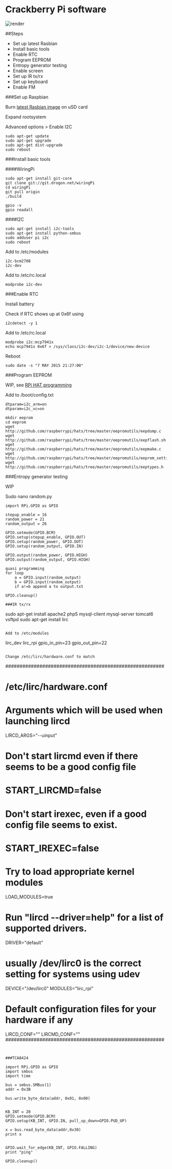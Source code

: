 # Crackberry Pi software

![render](https://github.com/CrackberryPi/hardware/raw/master/images/cbpi.jpg "terrible render")

##Steps

* Set up latest Rasbian
* Install basic tools
* Enable RTC
* Program EEPROM
* Entropy generator testing
* Enable screen
* Set up IR tx/rx
* Set up keyboard
* Enable FM

###Set up Raspbian

Burn [latest Rasbian image](https://www.raspberrypi.org/downloads/) on uSD card

Expand rootsystem

Advanced options > Enable I2C

```
sudo apt-get update
sudo apt-get upgrade
sudo apt-get dist-upgrade
sudo reboot
```

###Install basic tools

####WiringPi
```
sudo apt-get install git-core
git clone git://git.drogon.net/wiringPi
cd wiringPi
git pull origin
./build

gpio -v
gpio readall
```

####I2C

```
sudo apt-get install i2c-tools
sudo apt-get install python-smbus
sudo adduser pi i2c
sudo reboot
```

Add to /etc/modules
```
i2c-bcm2708
i2c-dev
```

Add to /etc/rc.local
```
modprobe i2c-dev
```

###Enable RTC

Install battery

Check if RTC shows up at 0x6f using
```
i2cdetect -y 1
```

Add to /etc/rc.local
```
modprobe i2c:mcp7941x
echo mcp7941x 0x6f > /sys/class/i2c-dev/i2c-1/device/new-device
```

Reboot

```
sudo date -s "7 MAY 2015 21:27:00"
```

###Program EEPROM

WIP, see [RPi HAT programming](https://github.com/raspberrypi/hats/tree/master/eepromutils)

Add to /boot/config.txt
```
dtparam=i2c_arm=on
dtparam=i2c_vc=on
```

```
mkdir eeprom
cd eeprom
wget http://github.com/raspberrypi/hats/tree/master/eepromutils/eepdump.c
wget http://github.com/raspberrypi/hats/tree/master/eepromutils/eepflash.sh
wget http://github.com/raspberrypi/hats/tree/master/eepromutils/eepmake.c
wget http://github.com/raspberrypi/hats/tree/master/eepromutils/eeprom_settings.txt
wget http://github.com/raspberrypi/hats/tree/master/eepromutils/eeptypes.h
```

###Entropy generator testing

WIP

Sudo nano random.py
```
import RPi.GPIO as GPIO

stepup_enable = 16
random_power = 21
random_output = 26

GPIO.setmode(GPIO.BCM)
GPIO.setup(stepup_enable, GPIO.OUT)
GPIO.setup(random_power, GPIO.OUT)
GPIO.setup(random_output, GPIO.IN)

GPIO.output(random_power, GPIO.HIGH)
GPIO.output(random_output, GPIO.HIGH)

quasi programming
for loop
	a = GPIO.input(random_output)
	b = GPIO.input(random_output)
	if a!=b append a to output.txt

GPIO.cleanup()

###IR tx/rx

```
sudo apt-get install apache2 php5 mysql-client mysql-server tomcat6 vsftpd
sudo apt-get install lirc

```

Add to /etc/modules
```
lirc_dev
lirc_rpi gpio_in_pin=23 gpio_out_pin=22
```

Change /etc/lirc/hardware.conf to match
```
########################################################
# /etc/lirc/hardware.conf
#
# Arguments which will be used when launching lircd
LIRCD_ARGS="--uinput"

# Don't start lircmd even if there seems to be a good config file
# START_LIRCMD=false

# Don't start irexec, even if a good config file seems to exist.
# START_IREXEC=false

# Try to load appropriate kernel modules
LOAD_MODULES=true

# Run "lircd --driver=help" for a list of supported drivers.
DRIVER="default"

# usually /dev/lirc0 is the correct setting for systems using udev
DEVICE="/dev/lirc0"
MODULES="lirc_rpi"

# Default configuration files for your hardware if any
LIRCD_CONF=""
LIRCMD_CONF=""
########################################################
```


###TCA8424

import RPi.GPIO as GPIO
import smbus
import time

bus = smbus.SMBus(1)
addr = 0x3B

bus.write_byte_data(addr, 0x01, 0x00)


KB_INT = 20
GPIO.setmode(GPIO.BCM)
GPIO.setup(KB_INT, GPIO.IN, pull_up_down=GPIO.PUD_UP)

x = bus.read_byte_data(addr,0x30)
print x


GPIO.wait_for_edge(KB_INT, GPIO.FALLING)
print "ping"

GPIO.cleanup()

